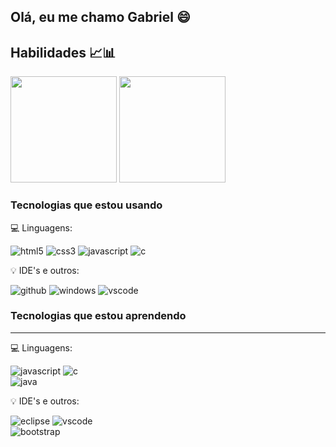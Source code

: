 ## Olá, eu me chamo Gabriel 😄

## Habilidades 📈📊
<div>
  <img height="170em" src="https://github-readme-stats.vercel.app/api?username=Gabb83&show_icons=true&theme=tokyonight">
  <img height="170em" src="https://github-readme-stats.vercel.app/api/top-langs/?username=Gabb83&layout=compact&theme=tokyonight">
</div>

### Tecnologias que estou usando
<p>💻 Linguagens:</p>

<div class="linguagens">
  <img src="https://img.shields.io/badge/HTML5-E34F26?style=for-the-badge&logo=html5&logoColor=white"
    alt="html5" algin="center">
  <img src="https://img.shields.io/badge/CSS3-1572B6?style=for-the-badge&logo=css3&logoColor=white"
    alt="css3" algin="center">
  <img src="https://img.shields.io/badge/JavaScript-323330?style=for-the-badge&logo=javascript&logoColor=F7DF1E"
    alt="javascript" algin="center">
  <img src="https://img.shields.io/badge/C-00599C?style=for-the-badge&logo=c&logoColor=white"
    alt="c" algin="center">
</div>

<p>💡 IDE's e outros:</p>

<div class="ide">
  <img src="https://img.shields.io/badge/GitHub-100000?style=for-the-badge&logo=github&logoColor=white"
    alt="github" algin="center">
  <img src="https://img.shields.io/badge/Windows-0078D6?style=for-the-badge&logo=windows&logoColor=white"
    alt="windows" algin="center">
  <img src="https://img.shields.io/badge/Visual_Studio_Code-0078D4?style=for-the-badge&logo=visual%20studio%20code&logoColor=white"
    alt="vscode" algin="center">
</div>

### Tecnologias que estou aprendendo
_______________________________________________

<p>💻 Linguagens:</p>

<div class="linguagens">
  <img src="https://img.shields.io/badge/JavaScript-323330?style=for-the-badge&logo=javascript&logoColor=F7DF1E"
    alt="javascript" algin="center">
  <img src="https://img.shields.io/badge/C-00599C?style=for-the-badge&logo=c&logoColor=white"
    alt="c" algin="center">
</div>
<div class="linguagens">
    <img src="https://img.shields.io/badge/Java-ED8B00?style=for-the-badge&logo=openjdk&logoColor=white"
    alt="java" align="center">
</div>

<p>💡 IDE's e outros:</p>

<div class="ide">
  <img src="https://img.shields.io/badge/Eclipse-2C2255?style=for-the-badge&logo=eclipse&logoColor=white"
    alt="eclipse" algin="center">
  <img src="https://img.shields.io/badge/Visual_Studio_Code-0078D4?style=for-the-badge&logo=visual%20studio%20code&logoColor=white"
    alt="vscode" algin="center">
</div>
<div class="ide">
  <img src="https://img.shields.io/badge/Bootstrap-563D7C?style=for-the-badge&logo=bootstrap&logoColor=white"
    alt="bootstrap" align="center">
</div>
